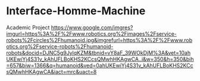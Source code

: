 # Interface-Homme-Machine
Academic Project
https://www.google.com/imgres?imgurl=https%3A%2F%2Fwww.robotics.org%2Fimages%2Fservice-robots%2Fcircles%2Fhumanoid.jpg&imgrefurl=https%3A%2F%2Fwww.robotics.org%2Fservice-robots%2Fhumanoid-robots&docid=DJNC5g9JylqKZM&tbnid=vY8aF_39WOkDjM%3A&vet=10ahUKEwiYj4S31v_kAhUFLBoKHS2KCcsQMwhHKAgwCA..i&w=350&h=350&bih=657&biw=1366&q=humanoid&ved=0ahUKEwiYj4S31v_kAhUFLBoKHS2KCcsQMwhHKAgwCA&iact=mrc&uact=8
